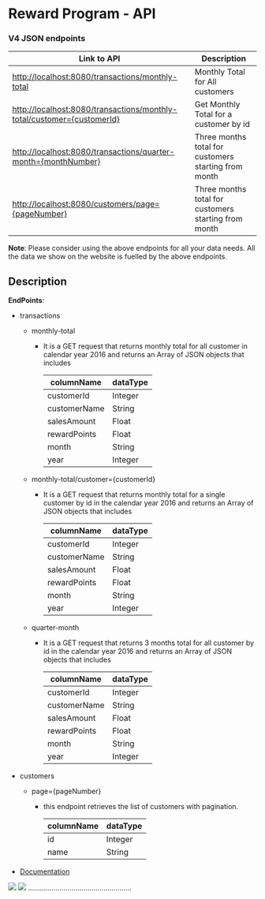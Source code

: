 # Reward Program - API

### V4 JSON endpoints

| Link to API                                                              | Description                                          |
|--------------------------------------------------------------------------|------------------------------------------------------|
| <http://localhost:8080/transactions/monthly-total>                       | Monthly Total for All customers                      |
| <http://localhost:8080/transactions/monthly-total/customer={customerId}> | Get Monthly Total for a customer by id               |
| <http://localhost:8080/transactions/quarter-month={monthNumber}>         | Three months total for customers starting from month |
| <http://localhost:8080/customers/page={pageNumber}>                      | Three months total for customers starting from month |

**Note**: Please consider using the above endpoints for all your data needs. All the data we show on the website is fuelled by the above endpoints.

## Description

**EndPoints**: 
- transactions
  - monthly-total 
    - It is a GET request that returns monthly total for all customer in calendar year 2016 and returns an Array of JSON objects that includes 
    
        | columnName   | dataType |
        |--------------|----------|
        | customerId   | Integer  |
        | customerName | String   |
        | salesAmount  | Float    |
        | rewardPoints | Float    |
        | month        | String   |
        | year         | Integer  |

  - monthly-total/customer={customerId}
    - It is a GET request that returns monthly total for a single customer by id in the calendar year 2016 and returns an Array of JSON objects that includes

      | columnName   | dataType |
      |--------------|----------|
      | customerId   | Integer  |
      | customerName | String   |
      | salesAmount  | Float    |
      | rewardPoints | Float    |
      | month        | String   |
      | year         | Integer  |

  - quarter-month
    - It is a GET request that returns 3 months total for all customer by id in the calendar year 2016 and returns an Array of JSON objects that includes

      | columnName   | dataType |
      |--------------|----------|
      | customerId   | Integer  |
      | customerName | String   |
      | salesAmount  | Float    |
      | rewardPoints | Float    |
      | month        | String   |
      | year         | Integer  |
- customers 
  - page={pageNumber}
    - this endpoint retrieves the list of customers with pagination.

      | columnName | dataType   |
      |------------|------------|
      | id         | Integer    |
      | name       | String     |


- [Documentation](https://api.covid19india.org/documentation)

<img src="/home/syed/Pictures/Screenshots/Screenshot from 2022-09-09 15-30-47.png"/>
<img src="/home/syed/Pictures/Screenshots/Screenshot from 2022-09-09 15-31-08.png"/>
....................................................